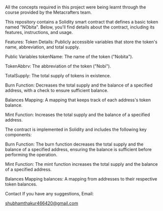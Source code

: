  All the concepts required in this project were being learnt through the course provided by the Metacrafters team.
 
This repository contains a Solidity smart contract that defines a basic token named "NObita". Below, you'll find details about the contract, including its features, instructions, and usage. 

Features: Token Details: Publicly accessible variables that store the token's name, abbreviation, and total supply.

Public Variables tokenName: The name of the token ("Nobita"). 

TokenAbbrv: The abbreviation of the token ("Nobi").

TotalSupply: The total supply of tokens in existence.
 
Burn Function: Decreases the total supply and the balance of a specified address, with a check to ensure sufficient balance.

Balances Mapping: A mapping that keeps track of each address's token balance.

Mint Function: Increases the total supply and the balance of a specified address. 

The contract is implemented in Solidity and includes the following key components:

 Burn Function: The burn function decreases the total supply and the balance of a specified address, ensuring the balance is sufficient before performing the operation.

Mint Function: The mint function increases the total supply and the balance of a specified address.

Balances Mapping balances: A mapping from addresses to their respective token balances.

Contact If you have any suggestions, Email: 

shubhamthakur466420@gmail.com


